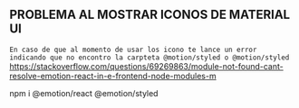 ## PROBLEMA AL MOSTRAR ICONOS DE MATERIAL UI
`En caso de que al momento de usar los icono te lance un error indicando que no encontro la carpteta @motion/styled o @motion/styled`
https://stackoverflow.com/questions/69269863/module-not-found-cant-resolve-emotion-react-in-e-frontend-node-modules-m

npm i @emotion/react @emotion/styled

